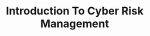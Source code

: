 ---
title: "Introduction To Cyber Risk Management"
speaker: "Israel Reyes & Valeria Moreno"
company: "Independente"
country: "us"
description: "Veja como o gerenciamento de riscos cibernéticos ajuda a enfrentar cyberataques e proteger infraestruturas críticas contra disrupções."
eventdate: 2025-05-26T18:00:00-03:00
duration: "1:00"
format: "speech"
inscriptionlink: "https://docs.google.com/forms/d/e/1FAIpQLSf5XcjQ7efJhcrKlIBN3yub-mTlfxjM1SGFpCatmserwBqgpQ/viewform"
ispublic: true
translationKey: "event_introduction-to-cyber-risk-management-israel-reyes"
---